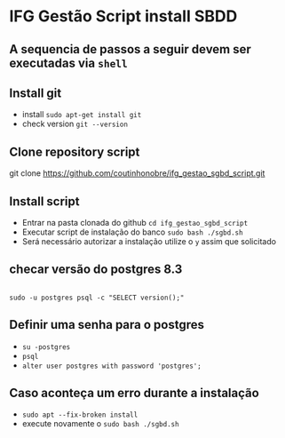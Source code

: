 # IFG Gestão Script install SBDD

## A sequencia de passos a seguir devem ser executadas via <code>shell</code>

## Install git
<ul>
    <li>install <code>sudo apt-get install git</code></li>
    <li>check version <code>git --version</code></li>
</ul>

## Clone repository script
git clone https://github.com/coutinhonobre/ifg_gestao_sgbd_script.git

## Install script 
<ul>
    <li>Entrar na pasta clonada do github <code>cd ifg_gestao_sgbd_script</code></li>
    <li>Executar script de instalação do banco <code>sudo bash ./sgbd.sh</code></li>
    <li>Será necessário autorizar a instalação utilize o <code>y</code> assim que solicitado</li>
</ul>

## checar versão do postgres 8.3
<code>
sudo -u postgres psql -c "SELECT version();"
</code>

## Definir uma senha para o postgres
<ul>
    <li><code>su -postgres</code></li>
    <li><code>psql</code></li>
    <li><code>alter user postgres with password 'postgres';</code></li>
</ul>

## Caso aconteça um erro durante a instalação
<ul>
    <li><code>sudo apt --fix-broken install</code></li>
    <li>execute novamente o <code>sudo bash ./sgbd.sh</code></li>
</ul>

